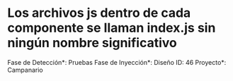 # Los archivos js dentro de cada componente se llaman index.js sin ningún nombre significativo

Fase de Detección*: Pruebas
Fase de Inyección*: Diseño
ID: 46
Proyecto*: Campanario